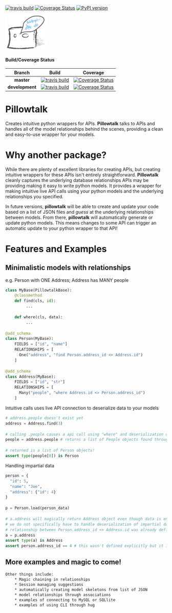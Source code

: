 [![travis build](https://img.shields.io/travis/jvrana/Pillowtalk.svg)](https://travis-ci.org/jvrana/Pillowtalk)
[![Coverage Status](https://coveralls.io/repos/github/jvrana/Pillowtalk/badge.svg?branch=master)](https://coveralls.io/github/jvrana/Pillowtalk?branch=master)
[![PyPI version](https://badge.fury.io/py/pillowtalk.svg)](https://badge.fury.io/py/pillowtalk)

![pillow_talk_icon](images/pillowtalk_icon_medium.png?raw=true)

#### Build/Coverage Status
Branch | Build | Coverage
:---: | :---: | :---:
**master** | [![travis build](https://img.shields.io/travis/jvrana/pillowtalk/master.svg)](https://travis-ci.org/jvrana/pillowtalk/master) | [![Coverage Status](https://coveralls.io/repos/github/jvrana/pillowtalk/badge.svg?branch=master)](https://coveralls.io/github/jvrana/pillowtalk?branch=master)
**development** | [![travis build](https://img.shields.io/travis/jvrana/pillowtalk/development.svg)](https://travis-ci.org/jvrana/pillowtalk/development) | [![Coverage Status](https://coveralls.io/repos/github/jvrana/pillowtalk/badge.svg?branch=development)](https://coveralls.io/github/jvrana/pillowtalk?branch=development)

# **Pillowtalk**

Creates intuitive python wrappers for APIs. **Pillowtalk** talks to APIs and handles all of the model relationships behind the scenes, providing a clean and easy-to-use wrapper for your models.

# Why another package?

While there are plenty of excellent libraries for creating APIs, but creating intuitive wrappers for these APIs isn't entirely straightforward. **Pillowtalk** cleanly captures the underlying database relationships APIs may be providing making it easy to write python models. It provides a wrapper for making intuitive live API calls using your python models and the underlying relationships you specified.

In future versions, **pillowtalk** will be able to create and update your code based on a list of JSON files and *guess* at the underlying relationships between models. From there, **pillowtalk** will automatically generate or update python models. This means changes to some API can trigger an automatic update to your python wrapper to that API!

# Features and Examples

## Minimalistic models with relationships

e.g. Person with ONE Address; Address has MANY people
```python
class MyBase(PillowtalkBase):
    @classmethod
    def find(cls, id):
         ...
         
    def where(cls, data):
         ...

@add_schema
class Person(MyBase):
    FIELDS = ["id", "name"]
    RELATIONSHIPS = [
      One("address", "find Person.address_id <> Address.id")
    ]
      
@add_schema
class Address(MyBase):
    FIELDS = ["id", "str"]
    RELATIONSHIPS = [
      Many("people", "where Address.id <> Person.address_id")
    ]
```

Intuitive calls uses live API connection to deserialize data to your models

```python
# address.people doesn't exist yet
address = Address.find(3)

# calling .people causes a api call using "where" and deserialization of data
people = address.people # returns a list of People objects found through "where"

# returned is a list of Person objects!
assert type(people[0]) is Person 
```


Handling impartial data

```python
person = {
  "id": 5,
  "name": "Joe",
  "address": {"id": 4}
}

p = Person.load(person_data)

# a.address will magically return Address object even though data is enveloped in a json.
# we do not specifically have to handle deserialization of impartial data since the
# relationship between Person.address_id <> Address.id was already defined.
a = p.address
assert type(a) is Address
assert person.address_id == 4 # this wasn't defined explicitly but it is inferred from "address": {"id": 4}
```

## More examples and magic to come!
    Other things include:
        * Magic chaining in relationships
        * Session managing suggestions
        * automatically creating model skeletons from list of JSON
        * model relationships through associations
        * examples of connecting to MySQL or SQLlite
        * examples of using CLI through hug
        
